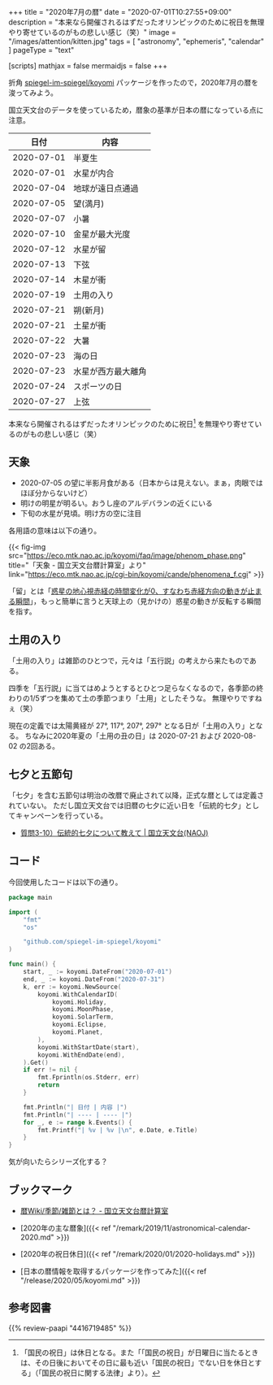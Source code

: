 +++
title = "2020年7月の暦"
date =  "2020-07-01T10:27:55+09:00"
description = "本来なら開催されるはずだったオリンピックのために祝日を無理やり寄せているのがもの悲しい感じ（笑）"
image = "/images/attention/kitten.jpg"
tags = [ "astronomy", "ephemeris", "calendar" ]
pageType = "text"

[scripts]
  mathjax = false
  mermaidjs = false
+++

折角 [spiegel-im-spiegel/koyomi] パッケージを作ったので，2020年7月の暦を浚ってみよう。

国立天文台のデータを使っているため，暦象の基準が日本の暦になっている点に注意。

| 日付       | 内容               |
| ---------- | ------------------ |
| 2020-07-01 | 半夏生             |
| 2020-07-01 | 水星が内合         |
| 2020-07-04 | 地球が遠日点通過   |
| 2020-07-05 | 望(満月)           |
| 2020-07-07 | 小暑               |
| 2020-07-10 | 金星が最大光度     |
| 2020-07-12 | 水星が留           |
| 2020-07-13 | 下弦               |
| 2020-07-14 | 木星が衝           |
| 2020-07-19 | 土用の入り         |
| 2020-07-21 | 朔(新月)           |
| 2020-07-21 | 土星が衝           |
| 2020-07-22 | 大暑               |
| 2020-07-23 | 海の日             |
| 2020-07-23 | 水星が西方最大離角 |
| 2020-07-24 | スポーツの日       |
| 2020-07-27 | 上弦               |

本来なら開催されるはずだったオリンピックのために祝日[^hd1] を無理やり寄せているのがもの悲しい感じ（笑）

[^hd1]: 「国民の祝日」は休日となる。また「「国民の祝日」が日曜日に当たるときは、その日後においてその日に最も近い「国民の祝日」でない日を休日とする」（「国民の祝日に関する法律」より）。

## 天象

- 2020-07-05 の望に半影月食がある（日本からは見えない。まぁ，肉眼ではほぼ分からないけど）
- 明けの明星が明るい。おうし座のアルデバランの近くにいる
- 下旬の水星が見頃。明け方の空に注目

各用語の意味は以下の通り。

{{< fig-img src="https://eco.mtk.nao.ac.jp/koyomi/faq/image/phenom_phase.png" title="「天象 - 国立天文台暦計算室」より" link="https://eco.mtk.nao.ac.jp/cgi-bin/koyomi/cande/phenomena_f.cgi" >}}

「留」とは「[惑星の地心視赤経の時間変化が0、すなわち赤経方向の動きが止まる瞬間](https://eco.mtk.nao.ac.jp/koyomi/wiki/CFC7C0B12FCEB1.html "暦Wiki/惑星/留 - 国立天文台暦計算室")」，もっと簡単に言うと天球上の（見かけの）惑星の動きが反転する瞬間を指す。

## 土用の入り

「土用の入り」は雑節のひとつで，元々は「五行説」の考えから来たものである。

四季を「五行説」に当てはめようとするとひとつ足らなくなるので，各季節の終わりの1/5ずつを集めて土の季節つまり「土用」としたそうな。
無理やりですねぇ（笑）

現在の定義では太陽黄経が 27°, 117°, 207°, 297° となる日が「土用の入り」となる。
ちなみに2020年夏の「土用の丑の日」は 2020-07-21 および 2020-08-02 の2回ある。

## 七夕と五節句

「七夕」を含む五節句は明治の改暦で廃止されて以降，正式な暦としては定義されていない。
ただし国立天文台では旧暦の七夕に近い日を「伝統的七夕」としてキャンペーンを行っている。

- [質問3-10）伝統的七夕について教えて | 国立天文台(NAOJ)](https://www.nao.ac.jp/faq/a0310.html)

## コード

今回使用したコードは以下の通り。

```go
package main

import (
	"fmt"
	"os"

	"github.com/spiegel-im-spiegel/koyomi"
)

func main() {
	start, _ := koyomi.DateFrom("2020-07-01")
	end, _ := koyomi.DateFrom("2020-07-31")
	k, err := koyomi.NewSource(
		koyomi.WithCalendarID(
			koyomi.Holiday,
			koyomi.MoonPhase,
			koyomi.SolarTerm,
			koyomi.Eclipse,
			koyomi.Planet,
		),
		koyomi.WithStartDate(start),
		koyomi.WithEndDate(end),
	).Get()
	if err != nil {
		fmt.Fprintln(os.Stderr, err)
		return
	}

	fmt.Println("| 日付 | 内容 |")
	fmt.Println("| ---- | ---- |")
	for _, e := range k.Events() {
		fmt.Printf("| %v | %v |\n", e.Date, e.Title)
	}
}
```

気が向いたらシリーズ化する？

## ブックマーク

- [暦Wiki/季節/雑節とは？ - 国立天文台暦計算室](https://eco.mtk.nao.ac.jp/koyomi/wiki/B5A8C0E12FBBA8C0E1A4C8A4CFA1A9.html)

- [2020年の主な暦象]({{< ref "/remark/2019/11/astronomical-calendar-2020.md" >}})
- [2020年の祝日休日]({{< ref "/remark/2020/01/2020-holidays.md" >}})
- [日本の暦情報を取得するパッケージを作ってみた]({{< ref "/release/2020/05/koyomi.md" >}})

[spiegel-im-spiegel/koyomi]: https://github.com/spiegel-im-spiegel/koyomi "spiegel-im-spiegel/koyomi: 日本のこよみ"

## 参考図書

{{% review-paapi "4416719485" %}} <!-- 天文年鑑 2020年版 -->
